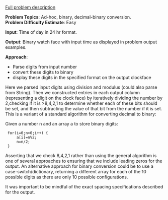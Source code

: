 [Full problem description](https://mausa21.kattis.com/problems/ultimatebinarywatch)

**Problem Topics**: Ad-hoc, binary, decimal-binary conversion.  
**Problem Difficulty Estimate**: Easy

**Input**: Time of day in 24 hr format.

**Output**: Binary watch face with input time as displayed in problem output examples.

**Approach**: 

  - Parse digits from input number
  - convert these digits to binary
  - display these digits in the specified format on the output clockface
 
Here we parsed input digits using division and modulus (could also parse from String).  Then we constructed entries in each output column (representing a digit 
on the clock face) by iteratively dividing the number by 2,checking if it is >8,4,2,1 to determine whether each of these bits should be set, and then subtracting
the value of that bit from the number if it is set.  This is a variant of a standard algorithm for converting decimal to binary:
 
 Given a number n and an array a to store binary digits:
 
     for(i=0;n>0;i++) {    
         a[i]=n%2;    
         n=n/2;    
     }  
 
 Asserting that we check 8,4,2,1 rather than using the general algorithm is one of several approaches to ensuring that we include leading zeros for the output.
 An alternative approach for binary conversion could be to use a case-switch/dictionary, returning a different array for each of the 10 possible digits as there are
 only 10 possible configurations.  
 
 It was important to be mindful of the exact spacing specifications described for the output. 

